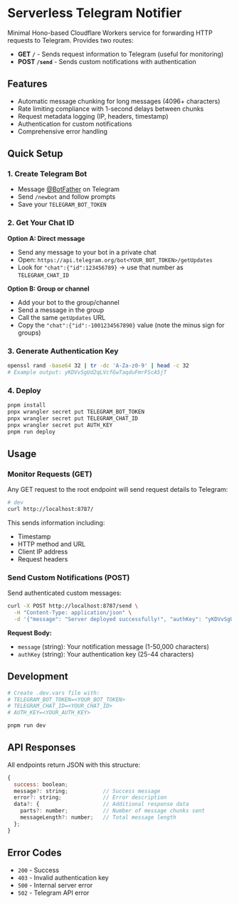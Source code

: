 # Serverless Telegram Notifier

Minimal Hono-based Cloudflare Workers service for forwarding HTTP requests to Telegram. Provides two routes:

- **GET `/`** - Sends request information to Telegram (useful for monitoring)
- **POST `/send`** - Sends custom notifications with authentication

## Features

- Automatic message chunking for long messages (4096+ characters)
- Rate limiting compliance with 1-second delays between chunks
- Request metadata logging (IP, headers, timestamp)
- Authentication for custom notifications
- Comprehensive error handling

## Quick Setup

### 1. Create Telegram Bot

- Message [@BotFather](https://t.me/botfather) on Telegram
- Send `/newbot` and follow prompts
- Save your `TELEGRAM_BOT_TOKEN`

### 2. Get Your Chat ID

**Option A: Direct message**

- Send any message to your bot in a private chat
- Open: `https://api.telegram.org/bot<YOUR_BOT_TOKEN>/getUpdates`
- Look for `"chat":{"id":123456789}` → use that number as `TELEGRAM_CHAT_ID`

**Option B: Group or channel**

- Add your bot to the group/channel
- Send a message in the group
- Call the same `getUpdates` URL
- Copy the `"chat":{"id":-1001234567890}` value (note the minus sign for groups)

### 3. Generate Authentication Key

```bash
openssl rand -base64 32 | tr -dc 'A-Za-z0-9' | head -c 32
# Example output: yKDVvSgUd2qLVcfGwTaqduFmrFScA5jT
```

### 4. Deploy

```bash
pnpm install
pnpx wrangler secret put TELEGRAM_BOT_TOKEN
pnpx wrangler secret put TELEGRAM_CHAT_ID
pnpx wrangler secret put AUTH_KEY
pnpm run deploy
```

## Usage

### Monitor Requests (GET)

Any GET request to the root endpoint will send request details to Telegram:

```bash
# dev
curl http://localhost:8787/
```

This sends information including:

- Timestamp
- HTTP method and URL
- Client IP address
- Request headers

### Send Custom Notifications (POST)

Send authenticated custom messages:

```bash
curl -X POST http://localhost:8787/send \
  -H "Content-Type: application/json" \
  -d '{"message": "Server deployed successfully!", "authKey": "yKDVvSgUd2qLVcfGwTaqduFmrFScA5jT"}'
```

**Request Body:**

- `message` (string): Your notification message (1-50,000 characters)
- `authKey` (string): Your authentication key (25-44 characters)

## Development

```bash
# Create .dev.vars file with:
# TELEGRAM_BOT_TOKEN=<YOUR_BOT_TOKEN>
# TELEGRAM_CHAT_ID=<YOUR_CHAT_ID>
# AUTH_KEY=<YOUR_AUTH_KEY>

pnpm run dev
```

## API Responses

All endpoints return JSON with this structure:

```javascript
{
  success: boolean;
  message?: string;           // Success message
  error?: string;             // Error description
  data?: {                    // Additional response data
    parts?: number;           // Number of message chunks sent
    messageLength?: number;   // Total message length
  };
}
```

## Error Codes

- `200` - Success
- `403` - Invalid authentication key
- `500` - Internal server error
- `502` - Telegram API error
